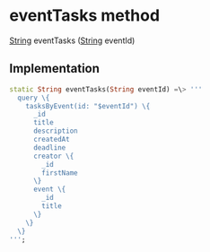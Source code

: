 


# eventTasks method








[String](https:api.flutter.dev/flutter/dart-core/String-class.html) eventTasks
([String](https:api.flutter.dev/flutter/dart-core/String-class.html) eventId)








## Implementation

```dart
static String eventTasks(String eventId) =\> '''
  query \{
    tasksByEvent(id: "$eventId") \{
      _id
      title
      description
      createdAt
      deadline
      creator \{
        _id
        firstName
      \}
      event \{
        _id
        title
      \}
    \}
  \}
''';
```







